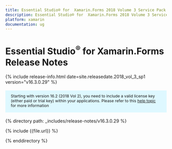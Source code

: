 ```yaml
---
title: Essential Studio® for  Xamarin.Forms 2018 Volume 3 Service Pack 1 Release Notes 
description: Essential Studio® for  Xamarin.Forms 2018 Volume 3 Service Pack 1 Release Notes 
platform: xamarin
documentation: ug
---
```


# Essential Studio<sup>®</sup> for  Xamarin.Forms Release Notes 

{% include release-info.html date=site.releasedate.2018_vol_3_sp1  version="v16.3.0.29" %} 

<style>
#license {
    font-size: .88em!important;
margin-top: 1.5em;     margin-bottom: 1.5em;
    background-color: #def8ff;
    padding: 10px 17px 14px;
}
</style>

<div id="license">
Starting with version 16.2 (2018 Vol 2), you need to include a valid license key (either paid or trial key) within your applications. 
Please refer to this <a href="/common/essential-studio/licensing/license-key">help topic</a> for more information 
</div>


{% directory path: _includes/release-notes/v16.3.0.29 %}

{% include {{file.url}} %}

{% enddirectory %}